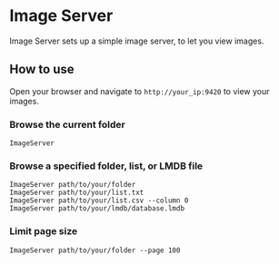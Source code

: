 # Image Server

Image Server sets up a simple image server, to let you view images.

## How to use

Open your browser and navigate to `http://your_ip:9420` to view your images.

### Browse the current folder

```shell
ImageServer
```

### Browse a specified folder, list, or LMDB file

```shell
ImageServer path/to/your/folder
ImageServer path/to/your/list.txt
ImageServer path/to/your/list.csv --column 0
ImageServer path/to/your/lmdb/database.lmdb
```

### Limit page size

```shell
ImageServer path/to/your/folder --page 100
```